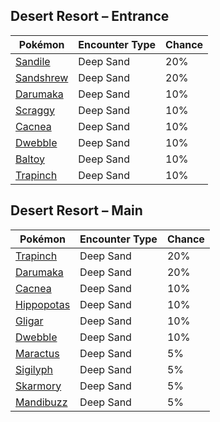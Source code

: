 ## Desert Resort – Entrance

| Pokémon | Encounter Type | Chance |
| --- | --- | --- |
| [Sandile](../pokemon/sandile.md/) | Deep Sand | 20% |
| [Sandshrew](../pokemon/sandshrew.md/) | Deep Sand | 20% |
| [Darumaka](../pokemon/darumaka.md/) | Deep Sand | 10% |
| [Scraggy](../pokemon/scraggy.md/) | Deep Sand | 10% |
| [Cacnea](../pokemon/cacnea.md/) | Deep Sand | 10% |
| [Dwebble](../pokemon/dwebble.md/) | Deep Sand | 10% |
| [Baltoy](../pokemon/baltoy.md/) | Deep Sand | 10% |
| [Trapinch](../pokemon/trapinch.md/) | Deep Sand | 10% |

## Desert Resort – Main

| Pokémon | Encounter Type | Chance |
| --- | --- | --- |
| [Trapinch](../pokemon/trapinch.md/) | Deep Sand | 20% |
| [Darumaka](../pokemon/darumaka.md/) | Deep Sand | 20% |
| [Cacnea](../pokemon/cacnea.md/) | Deep Sand | 10% |
| [Hippopotas](../pokemon/hippopotas.md/) | Deep Sand | 10% |
| [Gligar](../pokemon/gligar.md/) | Deep Sand | 10% |
| [Dwebble](../pokemon/dwebble.md/) | Deep Sand | 10% |
| [Maractus](../pokemon/maractus.md/) | Deep Sand | 5% |
| [Sigilyph](../pokemon/sigilyph.md/) | Deep Sand | 5% |
| [Skarmory](../pokemon/skarmory.md/) | Deep Sand | 5% |
| [Mandibuzz](../pokemon/mandibuzz.md/) | Deep Sand | 5% |
